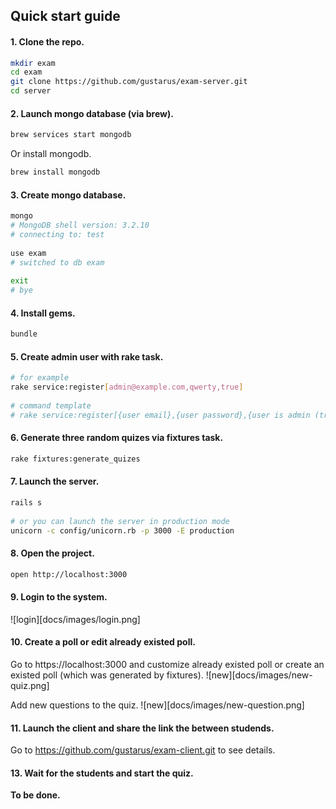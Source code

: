 ## Quick start guide

#### 1. Clone the repo.
```bash
mkdir exam
cd exam
git clone https://github.com/gustarus/exam-server.git
cd server
```

#### 2. Launch mongo database (via brew).
```bash
brew services start mongodb
```

Or install mongodb.
```bash
brew install mongodb
```

#### 3. Create mongo database.
```bash
mongo
# MongoDB shell version: 3.2.10
# connecting to: test
 
use exam
# switched to db exam
 
exit
# bye
```

#### 4. Install gems.
```bash
bundle
```

#### 5. Create admin user with rake task.
```bash
# for example
rake service:register[admin@example.com,qwerty,true]
 
# command template
# rake service:register[{user email},{user password},{user is admin (true|false)}]
```

#### 6. Generate three random quizes via fixtures task.
```bash
rake fixtures:generate_quizes
```

#### 7. Launch the server.
```bash
rails s
  
# or you can launch the server in production mode
unicorn -c config/unicorn.rb -p 3000 -E production
```

#### 8. Open the project.
```bash
open http://localhost:3000
```

#### 9. Login to the system.
![login][docs/images/login.png]

#### 10. Create a poll or edit already existed poll.
Go to https://localhost:3000 and customize already existed poll or create an existed poll (which was generated by fixtures).
![new][docs/images/new-quiz.png]

Add new questions to the quiz.
![new][docs/images/new-question.png]

#### 11. Launch the client and share the link the between studends.
Go to https://github.com/gustarus/exam-client.git to see details.

#### 13. Wait for the students and start the quiz.
**To be done.**
